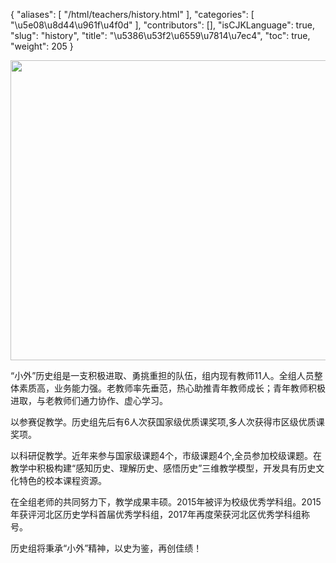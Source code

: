 {
    "aliases": [
        "/html/teachers/history.html"
    ],
    "categories": [
        "\u5e08\u8d44\u961f\u4f0d"
    ],
    "contributors": [],
    "isCJKLanguage": true,
    "slug": "history",
    "title": "\u5386\u53f2\u6559\u7814\u7ec4",
    "toc": true,
    "weight": 205
}


<img
    src="https://cdn.tfls.online/mirror/full/913987331ede65c3d5e064ae3f20b2043d1205e2.jpg"
    style="display:block;margin-left:auto;margin-right:auto;"
    decoding="async"
    fetchpriority="auto"
    loading="lazy"
    height="480"
    width="640"
/>




  





“小外”历史组是一支积极进取、勇挑重担的队伍，组内现有教师11人。全组人员整体素质高，业务能力强。老教师率先垂范，热心助推青年教师成长；青年教师积极进取，与老教师们通力协作、虚心学习。




以参赛促教学。历史组先后有6人次获国家级优质课奖项,多人次获得市区级优质课奖项。




以科研促教学。近年来参与国家级课题4个，市级课题4个,全员参加校级课题。在教学中积极构建“感知历史、理解历史、感悟历史”三维教学模型，开发具有历史文化特色的校本课程资源。




在全组老师的共同努力下，教学成果丰硕。2015年被评为校级优秀学科组。2015年获评河北区历史学科首届优秀学科组，2017年再度荣获河北区优秀学科组称号。




历史组将秉承“小外”精神，以史为鉴，再创佳绩！




  



